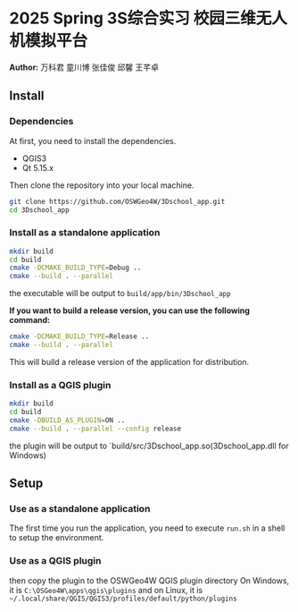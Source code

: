 # 2025 Spring 3S综合实习 校园三维无人机模拟平台

**Author:** 万科君 童川博 张佳俊 邱馨 王芊卓

## Install

### Dependencies

At first, you need to install the dependencies.

- QGIS3
- Qt 5.15.x

Then clone the repository into your local machine.

``` bash
git clone https://github.com/OSWGeo4W/3Dschool_app.git
cd 3Dschool_app
```

### Install as a standalone application

``` bash
mkdir build
cd build
cmake -DCMAKE_BUILD_TYPE=Debug ..
cmake --build . --parallel
```

the executable will be output to `build/app/bin/3Dschool_app`

**If you want to build a release version, you can use the following command:**

``` bash
cmake -DCMAKE_BUILD_TYPE=Release ..
cmake --build . --parallel
```

This will build a release version of the application for distribution.

### Install as a QGIS plugin
``` bash
mkdir build
cd build
cmake -DBUILD_AS_PLUGIN=ON ..
cmake --build . --parallel --config release
```
the plugin will be output to `build/src/3Dschool_app.so(3Dschool_app.dll for Windows)

## Setup

### Use as a standalone application
The first time you run the application, you need to execute `run.sh` in a shell to setup the environment.

### Use as a QGIS plugin

then copy the plugin to the OSWGeo4W QGIS plugin directory On Windows, it is `C:\OSGeo4W\apps\qgis\plugins`
and on Linux, it is `~/.local/share/QGIS/QGIS3/profiles/default/python/plugins`


